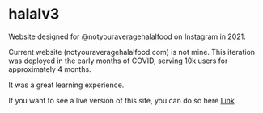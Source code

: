 # halalv3

Website designed for @notyouraveragehalalfood on Instagram in 2021. 

Current website (notyouraveragehalalfood.com) is not mine. 
This iteration was deployed in the early months of COVID, serving 10k users for approximately 4 months.

It was a great learning experience.

If you want to see a live version of this site, you can do so here [Link](https://601d65daa85fec0007194a01--notyouraveragehalalfood.netlify.app/)



